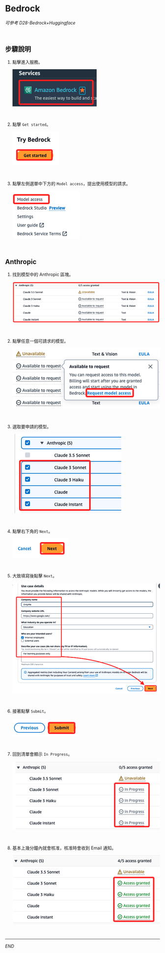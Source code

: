 # Bedrock

_可參考 D28-Bedrock+Huggingface_

<br>

## 步驟說明

1. 點擊進入服務。

    ![](images/img_03.png)

<br>

2. 點擊 `Get started`。

    ![](images/img_04.png)

<br>

3. 點擊左側選單中下方的 `Model access`，提出使用模型的請求。

    ![](images/img_05.png)

<br>

## Anthropic

1. 找到模型中的 Anthropic 區塊。

    ![](images/img_06.png)

<br>

2. 點擊任意一個可請求的模型。

    ![](images/img_07.png)

<br>

3. 選取要申請的模型。

    ![](images/img_08.png)

<br>

4. 點擊右下角的 `Next`。

    ![](images/img_09.png)

<br>

5. 大致填寫後點擊 `Next`。

    ![](images/img_10.png)

<br>

6. 接著點擊 `Submit`。

    ![](images/img_11.png)

<br>

7. 回到清單會顯示 `In Progress`。

    ![](images/img_12.png)

<br>

8. 基本上幾分鐘內就會核准，核准時會收到 Email 通知。

    ![](images/img_13.png)

<br>

___

_END_